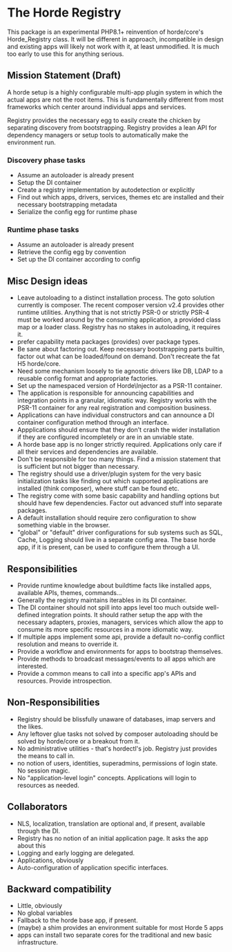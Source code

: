 # The Horde Registry

This package is an experimental PHP8.1+ reinvention of horde/core's Horde_Registry class. It will be different in approach, incompatible in design and existing apps will likely not work with it, at least unmodified. It is much too early to use this for anything serious.

## Mission Statement (Draft)

A horde setup is a highly configurable multi-app plugin system in which the actual apps are not the root items.
This is fundamentally different from most frameworks which center around individual apps and services.

Registry provides the necessary egg to easily create the chicken by separating discovery from bootstrapping.
Registry provides a lean API for dependency managers or setup tools to automatically make the environment run.

### Discovery phase tasks

- Assume an autoloader is already present
- Setup the DI container
- Create a registry implementation by autodetection or explicitly
- Find out which apps, drivers, services, themes etc are installed and their necessary bootstrapping metadata
- Serialize the config egg for runtime phase

### Runtime phase tasks

- Assume an autoloader is already present
- Retrieve the config egg by convention
- Set up the DI container according to config

## Misc Design ideas

- Leave autoloading to a distinct installation process. The goto solution currently is composer. The recent composer version v2.4 provides other runtime utilities. Anything that is not strictly PSR-0 or strictly PSR-4 must be worked around by the consuming application, a provided class map or a loader class. Registry has no stakes in autoloading, it requires it.
- prefer capability meta packages (provides) over package types.
- Be sane about factoring out. Keep necessary bootstrapping parts builtin, factor out what can be loaded/found on demand. Don't recreate the fat H5 horde/core.
- Need some mechanism loosely to tie agnostic drivers like DB, LDAP to a reusable config format and appropriate factories.
- Set up the namespaced version of Horde\Injector as a PSR-11 container.
- The application is responsible for announcing capabilities and integration points in a granular, idiomatic way. Registry works with the PSR-11 container for any real registration and composition business.
- Applications can have individual constructors and can announce a DI container configuration method through an interface.
- Appplications should ensure that they don't crash the wider installation if they are configured incompletely or are in an unviable state.
- A horde base app is no longer strictly required. Applications only care if all their services and dependencies are available.
- Don't be responsible for too many things. Find a mission statement that is sufficient but not bigger than necessary.
- The registry should use a driver/plugin system for the very basic initialization tasks like finding out which supported applications are installed (think composer), where stuff can be found etc.
- The registry come with some basic capability and handling options but should have few dependencies. Factor out advanced stuff into separate packages.
- A default installation should require zero configuration to show something viable in the browser.
- "global" or "default" driver configurations for sub systems such as SQL, Cache, Logging should live in a separate config area. The base horde app, if it is present, can be used to configure them through a UI. 

## Responsibilities
- Provide runtime knowledge about buildtime facts like installed apps, available APIs, themes, commands...
- Generally the registry maintains iterables in its DI container.
- The DI container should not spill into apps level too much outside well-defined integration points. It should rather setup the app with the necessary adapters, proxies, managers, services which allow the app to consume its more specific resources in a more idiomatic way.
- If multiple apps implement some api, provide a default no-config conflict resolution and means to override it.
- Provide a workflow and environments for apps to bootstrap themselves.
- Provide methods to broadcast messages/events to all apps which are interested.
- Provide a common means to call into a specific app's APIs and resources. Provide introspection.

## Non-Responsibilities
- Registry should be blissfully unaware of databases, imap servers and the likes.
- Any leftover glue tasks not solved by composer autoloading should be solved by horde/core or a breakout from it.
- No administrative utilities - that's hordectl's job. Registry just provides the means to call in.
- no notion of users, identities, superadmins, permissions of login state. No session magic.
- No "application-level login" concepts. Applications will login to resources as needed.

## Collaborators
- NLS, localization, translation are optional and, if present, available through the DI.
- Registry has no notion of an initial application page. It asks the app about this
- Logging and early logging are delegated.
- Applications, obviously
- Auto-configuration of application specific interfaces. 

## Backward compatibility
- Little, obviously
- No global variables
- Fallback to the horde base app, if present.
- (maybe) a shim provides an environment suitable for most Horde 5 apps
- apps can install two separate cores for the traditional and new basic infrastructure.
